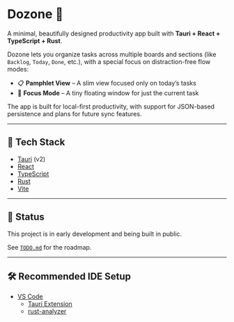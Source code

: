 # Dozone 🧠

A minimal, beautifully designed productivity app built with **Tauri + React + TypeScript + Rust**.

Dozone lets you organize tasks across multiple boards and sections (like `Backlog`, `Today`, `Done`, etc.), with a special focus on distraction-free flow modes:
- 📋 **Pamphlet View** – A slim view focused only on today’s tasks
- 🎯 **Focus Mode** – A tiny floating window for just the current task

The app is built for local-first productivity, with support for JSON-based persistence and plans for future sync features.

---

## 🧪 Tech Stack

- [Tauri](https://tauri.app/) (v2)
- [React](https://react.dev/)
- [TypeScript](https://www.typescriptlang.org/)
- [Rust](https://www.rust-lang.org/)
- [Vite](https://vitejs.dev/)

---

## 🚧 Status

This project is in early development and being built in public.

See [`TODO.md`](./TODO.md) for the roadmap.

---

## 🛠 Recommended IDE Setup

- [VS Code](https://code.visualstudio.com/)
  - [Tauri Extension](https://marketplace.visualstudio.com/items?itemName=tauri-apps.tauri-vscode)
  - [rust-analyzer](https://marketplace.visualstudio.com/items?itemName=rust-lang.rust-analyzer)